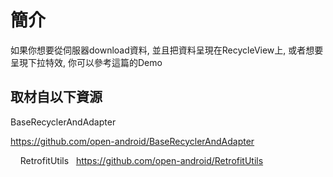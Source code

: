簡介
======

如果你想要從伺服器download資料, 並且把資料呈現在RecycleView上, 或者想要呈現下拉特效, 你可以參考這篇的Demo

取材自以下資源
--------
BaseRecyclerAndAdapter

https://github.com/open-android/BaseRecyclerAndAdapter  
  
  
   
RetrofitUtils  
https://github.com/open-android/RetrofitUtils

  





